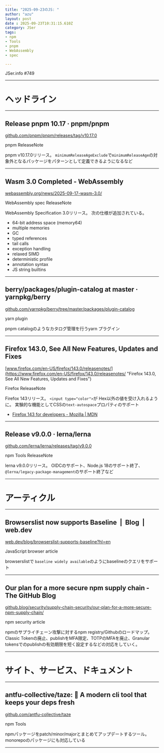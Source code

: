 ```yaml
---
title: "2025-09-23のJS: "
author: "azu"
layout: post
date : 2025-09-23T10:31:15.610Z
category: JSer
tags:
- npm
- Tools
- pnpm
- WebAssembly
- spec

---
```


JSer.info #749

----

<h1 class="site-genre">ヘッドライン</h1>

----

## Release pnpm 10.17 · pnpm/pnpm
[github.com/pnpm/pnpm/releases/tag/v10.17.0](https://github.com/pnpm/pnpm/releases/tag/v10.17.0 "Release pnpm 10.17 · pnpm/pnpm")
<p class="jser-tags jser-tag-icon"><span class="jser-tag">pnpm</span> <span class="jser-tag">ReleaseNote</span></p>

pnpm v10.17.0リリース。
`minimumReleaseAgeExclude`で`minimumReleaseAge`の対象外となるパッケージをパターンとして定義できるようになるなど


----

## Wasm 3.0 Completed - WebAssembly
[webassembly.org/news/2025-09-17-wasm-3.0/](https://webassembly.org/news/2025-09-17-wasm-3.0/ "Wasm 3.0 Completed - WebAssembly")
<p class="jser-tags jser-tag-icon"><span class="jser-tag">WebAssembly</span> <span class="jser-tag">spec</span> <span class="jser-tag">ReleaseNote</span></p>

WebAssembly Specification 3.0リリース。
次の仕様が追加されている。

- 64-bit address space (memory64)  
- multiple memories  
- GC  
- typed references  
- tail calls  
- exception handling  
- relaxed SIMD  
- deterministic profile  
- annotation syntax  
- JS string builtins


----

## berry/packages/plugin-catalog at master · yarnpkg/berry
[github.com/yarnpkg/berry/tree/master/packages/plugin-catalog](https://github.com/yarnpkg/berry/tree/master/packages/plugin-catalog "berry/packages/plugin-catalog at master · yarnpkg/berry")
<p class="jser-tags jser-tag-icon"><span class="jser-tag">yarn</span> <span class="jser-tag">plugin</span></p>

pnpm catalogのようなカタログ管理を行うyarn プラグイン


----

## Firefox 143.0, See All New Features, Updates and Fixes
[www.firefox.com/en-US/firefox/143.0/releasenotes/](https://www.firefox.com/en-US/firefox/143.0/releasenotes/ "Firefox 143.0, See All New Features, Updates and Fixes")
<p class="jser-tags jser-tag-icon"><span class="jser-tag">Firefox</span> <span class="jser-tag">ReleaseNote</span></p>

Firefox 143リリース。
`<input type="color">`が Hex以外の値を受け入れるように。
実験的な機能としてCSSの`text-autospace`プロパティのサポート

- [Firefox 143 for developers - Mozilla | MDN](https://developer.mozilla.org/en-US/docs/Mozilla/Firefox/Releases/143 "Firefox 143 for developers - Mozilla | MDN")

----

## Release v9.0.0 · lerna/lerna
[github.com/lerna/lerna/releases/tag/v9.0.0](https://github.com/lerna/lerna/releases/tag/v9.0.0 "Release v9.0.0 · lerna/lerna")
<p class="jser-tags jser-tag-icon"><span class="jser-tag">npm</span> <span class="jser-tag">Tools</span> <span class="jser-tag">ReleaseNote</span></p>

lerna v9.0.0リリース。
OIDCのサポート、Node.js 18のサポート終了、`@lerna/legacy-package-management`のサポート終了など


----
<h1 class="site-genre">アーティクル</h1>

----

## Browserslist now supports Baseline  |  Blog  |  web.dev
[web.dev/blog/browserslist-supports-baseline?hl&#x3D;en](https://web.dev/blog/browserslist-supports-baseline?hl=en "Browserslist now supports Baseline  |  Blog  |  web.dev")
<p class="jser-tags jser-tag-icon"><span class="jser-tag">JavaScript</span> <span class="jser-tag">browser</span> <span class="jser-tag">article</span></p>

browserslistで
`baseline widely available`のようにbaselineのクエリをサポート


----

## Our plan for a more secure npm supply chain - The GitHub Blog
[github.blog/security/supply-chain-security/our-plan-for-a-more-secure-npm-supply-chain/](https://github.blog/security/supply-chain-security/our-plan-for-a-more-secure-npm-supply-chain/ "Our plan for a more secure npm supply chain - The GitHub Blog")
<p class="jser-tags jser-tag-icon"><span class="jser-tag">npm</span> <span class="jser-tag">security</span> <span class="jser-tag">article</span></p>

npmのサプライチェーン攻撃に対するnpm registry/Githubのロードマップ。
Classic Tokenの廃止、publishをMFA限定、TOTPのMFAを廃止、Granular tokensでのpublishの有効期限を短く設定するなどの対応をしていく。


----
<h1 class="site-genre">サイト、サービス、ドキュメント</h1>

----

## antfu-collective/taze: 🥦 A modern cli tool that keeps your deps fresh
[github.com/antfu-collective/taze](https://github.com/antfu-collective/taze "antfu-collective/taze: 🥦 A modern cli tool that keeps your deps fresh")
<p class="jser-tags jser-tag-icon"><span class="jser-tag">npm</span> <span class="jser-tag">Tools</span></p>

npmパッケージをpatch/minor/majorとまとめてアップデートするツール。
monorepoのパッケージにも対応している


----
